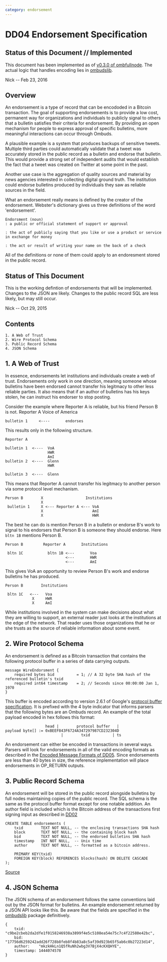 ```yaml
---
category: endorsement
---
```


DD04 Endorsement Specification
==============================

Status of this Document // Implemented
-----------------------

This document has been implemented as of [v0.3.0 of ombfullnode](https://github.com/soapboxsys/ombfullnode/releases/tag/BETA_0_3_0). 
The actual logic that handles encoding lies in [ombudslib](https://github.com/soapboxsys/ombudslib).

Nick -- Feb 23, 2016

Overview
--------
An endorsement is a type of record that can be encododed in a Bitcoin transaction.
The goal of supporting endorsements is to provide a low cost, permanent way for organizations and individuals to publicly signal to others that a bulletin satisfies their criteria for endorsement. 
By providing an open mechanism for people to express approval of specific bulletins, more meaningful interactions can occur through Ombuds.

A plausible example is a system that produces backups of sensitive tweets.
Multiple third parties could automatically validate that a tweet was accurately stored in the public record as a bulletin and endorse that bulletin.
This would provide a strong set of independent audits that would establish the fact that a tweet was created on Twitter at some point in the past.

Another use case is the aggregation of quality sources and material by news agencies interested in collecting digital ground truth.
The institution could endorse bulletins produced by individuals they saw as reliable sources in the field.

What an endorsement really means is defined by the creator of the endorsement. 
Webster's dictionary gives us three definitions of the word 'endorsement'. 

    Endorsment (noun)
    : a public or official statement of support or approval

    : the act of publicly saying that you like or use a product or service 
    in exchange for money

    : the act or result of writing your name on the back of a check



All of the definitions or none of them could apply to an endoresment stored in the public record.

Status of This Document
----------------------

This is the working defintion of endorsements that will be implemented. 
Changes to the JSON are likely. 
Changes to the public record SQL are less likely, but may still occur.

Nick -- Oct 29, 2015


Contents
--------
    1. A Web of Trust
    2. Wire Protocol Schema
    3. Public Record Schema
    4. JSON Schema

## 1. A Web of Trust

In essence, endorsements let institutions and individuals create a web of trust.
Endorsements only work in one direction, meaning someone whose bulletins have been endorsed cannot transfer his legitmacy to other less reliable parties. 
It also means that if an author of bulletins has his keys stolen, he can instruct his endorser to stop posting. 

Consider the example where Reporter A is reliable, but his friend Person B is not.
    Reporter A                Voice of America                   

    bulletin 1     <----       endorses

This results only in the following structure.
    
    Reporter A

    bulletin 1  <----  VoA
                       HWR
                       AmI
    bulletin 2  <----  Glenn
                       HWR

    bulletin 3  <----  Glenn
        
This means that Reporter A cannot transfer his legitmacy to another person via some protocol level mechanism.

    Person B        X                   Institutions
                    X                         
     bulletin 1     X <--- Reporter A <--- VoA
                    X                      AmI 
                    X                      HWR 


The best he can do is mention Person B in a bulletin or endorse B's work to signal to his endorsers that Person B is someone they should endorse.
Here `bltn 1B` mentions Person B.

    Person B         Reporter A       Institutions

     bltn 1C           bltn 1B <---       Voa
                               <---       HWR
                               <---       AmI


This gives VoA an opportunity to review Person B's work and endorse bulletins he has produced.

    Person B        Institutions
     
     bltn 1C   <---   Voa
                X     HWR
                X     AmI



While institutions involved in the system can make decisions about what they are willing to support, an external reader just looks at the institutions at the edge of the network.
That reader uses those organizations that he or she trusts as the source of reliable information about some event.

## 2. Wire Protocol Schema

An endorsement is defined as a Bitcoin transaction that contains the following protocol buffer in a series of data carrying outputs.

    message WireEndorsment {
        required bytes bid          = 1; // A 32 byte SHA hash of the referenced bulletin's txid
        required int64 timestamp    = 2; // Seconds since 00:00:00 Jan 1, 1970
    }

This buffer is encoded according to version 2.6.1 of Google's [protocol buffer specification](https://github.com/google/protobuf/releases/tag/v2.6.1).
It is prefixed with the 4 byte indicator that informs parsers that the following bytes are an Ombuds record.
An example of the total payload encoded in hex follows this format:

                      head |        protocol buffer   |
    payload byte[] := 0xBEEF843F6724A347297987CD232304D
                             |        txid          | ts 

An endorsement can either be encoded in transactions in several ways.
Parsers will look for endorsements in all of the valid encoding formats as described in the [Encoded Message Formats of DD05](/spec/encode-formats).
Since endorsements are less than 40 bytes in size, the reference implementation will place endorsements in OP_RETURN outputs.

## 3. Public Record Schema

An endorsement will be stored in the public record alongside bulletins by full nodes maintaining copies of the public record.
The SQL schema is the same as the protocol buffer format except for one notable addition.
An author field is included which is the Bitcoin address of the transactions first signing input as described in [DD02](/spec/author)

    CREATE TABLE endorsements (
        txid        TEXT NOT NULL, -- the enclosing transactions SHA hash
        block       TEXT NOT NULL, -- the containing block hash
        bid         TEXT NOT NULL, -- the endorsed bulletins SHA hash
        timestamp   INT NOT NULL,  -- Unix time
        author      TEXT NOT NULL, -- formatted as a bitcoin address.

        PRIMARY KEY(txid)
        FOREIGN KEY(block) REFERENCES blocks(hash) ON DELETE CASCADE
    );


[Source](https://github.com/soapboxsys/ombudslib/blob/master/pubrecdb/schema.sql)

## 4. JSON Schema

The JSON schema of an endorsement follows the same conventions laid out by the JSON format for bulletins.
An example endorsement returned by a JSON API looks like this. 
Be aware that the fields are specified in the [ombudslib](https://github.com/soapboxsys/ombudslib) package definitively.

    {
        txid:      "c9be2cbeb2da2dfe1f0158246938a3899f4e5c5108ea54e75c7c4f22580e42bc",
        bid:       "17756d6259242add26f728b8feb8f4b83a8c5af39d923b65f5ab6c0b27223d14",
        author:    "mkzkHkLn1Q5fRuNh2wbg3V7BjX4cKXQHYE",
        timestamp: 1444074578
    }

